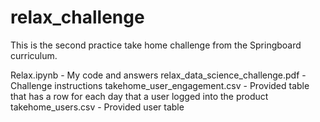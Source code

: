 # relax_challenge
This is the second practice take home challenge from the Springboard curriculum.

Relax.ipynb - My code and answers 
relax_data_science_challenge.pdf - Challenge instructions
takehome_user_engagement.csv - Provided table that has a row for each day that a user logged into the product
takehome_users.csv - Provided user table
